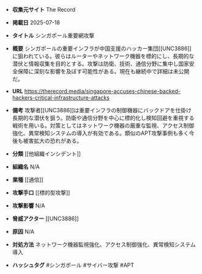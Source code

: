 - **収集元サイト**
The Record

- **掲載日**
2025-07-18

- **タイトル**
シンガポール重要網攻撃

- **概要**
シンガポールの重要インフラが中国支援のハッカー集団[[UNC3886]]に狙われている。彼らはルーターやネットワーク機器を標的にし、長期的な潜伏と情報収集を目的とする。攻撃は防衛、技術、通信分野に集中し国家安全保障に深刻な影響を及ぼす可能性がある。現在も継続中で詳細は未公開だ。

- **URL**
https://therecord.media/singapore-accuses-chinese-backed-hackers-critical-infrastructure-attacks

- **備考**
攻撃者[[UNC3886]]は重要インフラの制御機器にバックドアを仕掛け長期的な潜伏を狙う。防衛や通信分野を中心に標的化し検知回避を重視する戦術を用いる。対策としてはネットワーク機器の厳重な監視、アクセス制御強化、異常検知システムの導入が有効である。類似のAPT攻撃事例も多く今後も被害拡大の恐れがある。

- **分類**
[[他組織インシデント]]

- **組織名**
N/A

- **業種**
[[通信]]

- **攻撃手口**
[[標的型攻撃]]

- **攻撃影響**
N/A

- **脅威アクター**
[[UNC3886]]

- **原因**
N/A

- **対処方法**
ネットワーク機器監視強化、アクセス制御強化、異常検知システム導入

- **ハッシュタグ**
#シンガポール #サイバー攻撃 #APT
